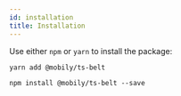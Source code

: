 ```yaml
---
id: installation
title: Installation
---
```


Use either `npm` or `yarn` to install the package:

```shell
yarn add @mobily/ts-belt
```

```shell
npm install @mobily/ts-belt --save
```
